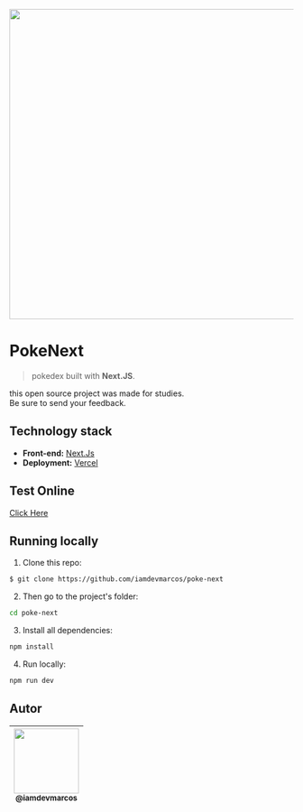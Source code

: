 <p align="center">
  <a href="https://pokenext-iamdevmarcos.vercel.app/" target="_blank">
    <img src="./public/images/Project.gif" width="550">
  </a>
</p>

# PokeNext

> pokedex built with **Next.JS**.

this open source project was made for studies.<br />
Be sure to send your feedback.

## Technology stack

- **Front-end:** [Next.Js](https://nextjs.org/)
- **Deployment:** [Vercel](https://vercel.com/)

## Test Online

[Click Here](https://pokenext-iamdevmarcos.vercel.app/)

## Running locally

1. Clone this repo:

```sh
$ git clone https://github.com/iamdevmarcos/poke-next
```

2. Then go to the project's folder:

```sh
cd poke-next
```

3. Install all dependencies:

```sh
npm install
```

4. Run locally:

```sh
npm run dev
```

## Autor

| [<img src="https://avatars.githubusercontent.com/u/92524722?v=4" width=115><br><sub>@iamdevmarcos</sub>](https://github.com/iamdevmarcos) |
| :---------------------------------------------------------------------------------------------------------------------------------------: |
